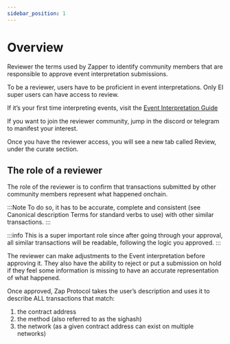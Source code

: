 ```yaml
---
sidebar_position: 1
---
```


# Overview

Reviewer the terms used by Zapper to identify community members that are responsible to approve event interpretation submissions.

To be a reviewer, users have to be proficient in event interpretations. Only EI super users can have access to review.

If it’s your first time interpreting events, visit the [Event Interpretation Guide](#event-interpretation)

If you want to join the reviewer community, jump in the discord or telegram to manifest your interest.

Once you have the reviewer access, you will see a new tab called Review, under the curate section.

## The role of a reviewer

The role of the reviewer is to confirm that transactions submitted by other community members represent what happened onchain.

:::Note
To do so, it has to be accurate, complete and consistent (see Canonical description Terms for standard verbs to use) with other similar transactions.
:::

:::info
This is a super important role since after going through your approval, all similar transactions will be readable, following the logic you approved.
:::

The reviewer can make adjustments to the Event interpretation before approving it. They also have the ability to reject or put a submission on hold if they feel some information is missing to have an accurate representation of what happened.

Once approved, Zap Protocol takes the user’s description and uses it to describe ALL transactions that match:
1. the contract address
2. the method (also referred to as the sighash)
3. the network (as a given contract address can exist on multiple networks)
